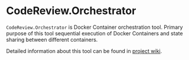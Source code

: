 # CodeReview.Orchestrator

`CodeReview.Orchestrator` is Docker Container orchestration tool. Primary purpose of this tool sequential execution of Docker Containers and state sharing between different containers.

Detailed information about this tool can be found in [project wiki](https://github.com/GodelTech/CodeReview.Orchestrator/wiki).
